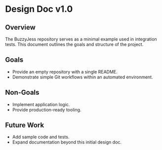 # Design Doc v1.0

## Overview
The BuzzyJess repository serves as a minimal example used in integration tests. This document outlines the goals and structure of the project.

## Goals
- Provide an empty repository with a single README.
- Demonstrate simple Git workflows within an automated environment.

## Non-Goals
- Implement application logic.
- Provide production-ready tooling.

## Future Work
- Add sample code and tests.
- Expand documentation beyond this initial design doc.
